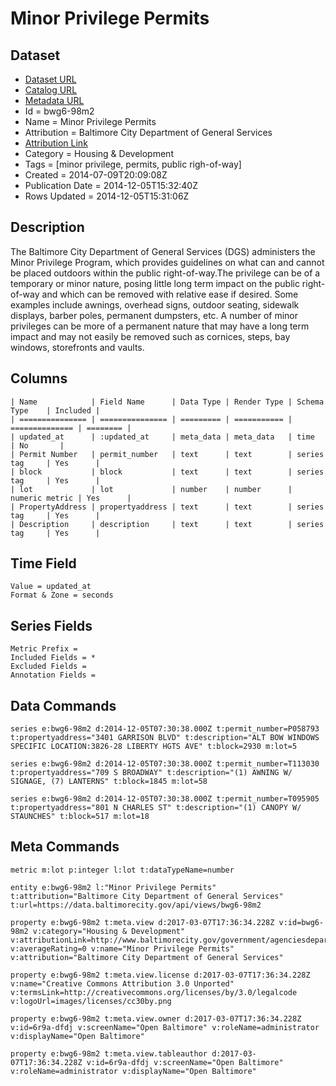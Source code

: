 # Minor Privilege Permits

## Dataset

* [Dataset URL](https://data.baltimorecity.gov/api/views/bwg6-98m2/rows.json?max_rows=100)
* [Catalog URL](https://catalog.data.gov/dataset/minor-privilege-permits-88139)
* [Metadata URL](https://data.baltimorecity.gov/api/views/bwg6-98m2)
* Id = bwg6-98m2
* Name = Minor Privilege Permits
* Attribution = Baltimore City Department of General Services
* [Attribution Link](http://www.baltimorecity.gov/government/agenciesdepartments/generalservices/minorprivilege.aspx)
* Category = Housing & Development
* Tags = [minor privilege, permits, public righ-of-way]
* Created = 2014-07-09T20:09:08Z
* Publication Date = 2014-12-05T15:32:40Z
* Rows Updated = 2014-12-05T15:31:06Z

## Description

The Baltimore City Department of General Services (DGS) administers the Minor Privilege Program, which provides guidelines on what can and cannot be placed outdoors within the public right-of-way.The privilege can be of a temporary or minor nature, posing little long term impact on the public right-of-way and which can be removed with relative ease if desired. Some examples include awnings, overhead signs, outdoor seating, sidewalk displays, barber poles, permanent dumpsters, etc. A number of minor privileges can be more of a permanent nature that may have a long term impact and may not easily be removed such as cornices, steps, bay windows, storefronts and vaults.

## Columns

```ls
| Name            | Field Name      | Data Type | Render Type | Schema Type    | Included | 
| =============== | =============== | ========= | =========== | ============== | ======== | 
| updated_at      | :updated_at     | meta_data | meta_data   | time           | No       | 
| Permit Number   | permit_number   | text      | text        | series tag     | Yes      | 
| block           | block           | text      | text        | series tag     | Yes      | 
| lot             | lot             | number    | number      | numeric metric | Yes      | 
| PropertyAddress | propertyaddress | text      | text        | series tag     | Yes      | 
| Description     | description     | text      | text        | series tag     | Yes      | 
```

## Time Field

```ls
Value = updated_at
Format & Zone = seconds
```

## Series Fields

```ls
Metric Prefix = 
Included Fields = *
Excluded Fields = 
Annotation Fields = 
```

## Data Commands

```ls
series e:bwg6-98m2 d:2014-12-05T07:30:38.000Z t:permit_number=P058793 t:propertyaddress="3401 GARRISON BLVD" t:description="ALT BOW WINDOWS  SPECIFIC LOCATION:3826-28 LIBERTY HGTS AVE" t:block=2930 m:lot=5

series e:bwg6-98m2 d:2014-12-05T07:30:38.000Z t:permit_number=T113030 t:propertyaddress="709 S BROADWAY" t:description="(1) AWNING W/ SIGNAGE, (7) LANTERNS" t:block=1845 m:lot=58

series e:bwg6-98m2 d:2014-12-05T07:30:38.000Z t:permit_number=T095905 t:propertyaddress="801 N CHARLES ST" t:description="(1) CANOPY W/ STAUNCHES" t:block=517 m:lot=18
```

## Meta Commands

```ls
metric m:lot p:integer l:lot t:dataTypeName=number

entity e:bwg6-98m2 l:"Minor Privilege Permits" t:attribution="Baltimore City Department of General Services" t:url=https://data.baltimorecity.gov/api/views/bwg6-98m2

property e:bwg6-98m2 t:meta.view d:2017-03-07T17:36:34.228Z v:id=bwg6-98m2 v:category="Housing & Development" v:attributionLink=http://www.baltimorecity.gov/government/agenciesdepartments/generalservices/minorprivilege.aspx v:averageRating=0 v:name="Minor Privilege Permits" v:attribution="Baltimore City Department of General Services"

property e:bwg6-98m2 t:meta.view.license d:2017-03-07T17:36:34.228Z v:name="Creative Commons Attribution 3.0 Unported" v:termsLink=http://creativecommons.org/licenses/by/3.0/legalcode v:logoUrl=images/licenses/cc30by.png

property e:bwg6-98m2 t:meta.view.owner d:2017-03-07T17:36:34.228Z v:id=6r9a-dfdj v:screenName="Open Baltimore" v:roleName=administrator v:displayName="Open Baltimore"

property e:bwg6-98m2 t:meta.view.tableauthor d:2017-03-07T17:36:34.228Z v:id=6r9a-dfdj v:screenName="Open Baltimore" v:roleName=administrator v:displayName="Open Baltimore"
```